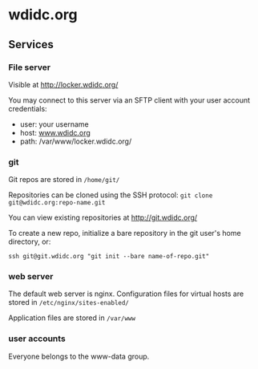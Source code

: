 # wdidc.org

## Services

### File server

Visible at http://locker.wdidc.org/

You may connect to this server via an SFTP client with your user account credentials:

- user: your username
- host: www.wdidc.org
- path: /var/www/locker.wdidc.org/


### git

Git repos are stored in `/home/git/`

Repositories can be cloned using the SSH protocol: `git clone git@wdidc.org:repo-name.git`

You can view existing repositories at http://git.wdidc.org/

To create a new repo, initialize a bare repository in the git user's home directory, or:

```
ssh git@git.wdidc.org "git init --bare name-of-repo.git"
```

### web server

The default web server is nginx. Configuration files for virtual hosts
are stored in `/etc/nginx/sites-enabled/`

Application files are stored in `/var/www`

### user accounts

Everyone belongs to the www-data group.
